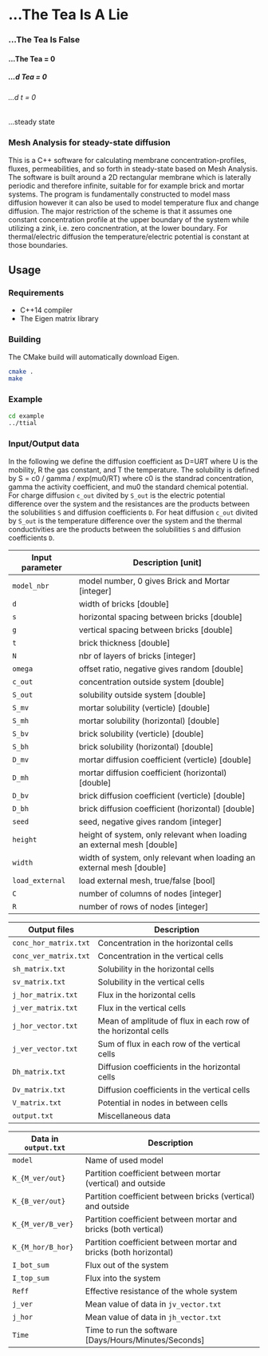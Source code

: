 
# ...The Tea Is A Lie
### ...The Tea Is False
#### ...The Tea = 0
##### ...d Tea = 0
###### ...d t = 0
...steady state


### Mesh Analysis for steady-state diffusion

This is a C++ software for calculating membrane concentration-profiles, fluxes, permeabilities, and so forth in steady-state based on Mesh Analysis. The software is built around a 2D rectangular membrane which is laterally periodic and therefore infinite, suitable for for example brick and mortar systems. The program is fundamentally constructed to model mass diffusion however it can also be used to model temperature flux and change diffusion. The major restriction of the scheme is that it assumes one constant concentration profile at the upper boundary of the system while utilizing a zink, i.e. zero concnentration, at the lower boundary. For thermal/electric diffusion the temperature/electric potential is constant at those boundaries.

## Usage

### Requirements

- C++14 compiler
- The Eigen matrix library

### Building

The CMake build will automatically download Eigen.

~~~ bash
cmake .
make
~~~

### Example

~~~ bash
cd example
../ttial
~~~

### Input/Output data

In the following we define the diffusion coefficient as D=U*R*T where U is the mobility, R the gas constant, and T the temperature. The solubility is defined by S = c0 / gamma / exp(mu0/RT) where c0 is the standrad concentration, gamma the activity coefficient, and mu0 the standard chemical potential. For charge diffusion `c_out` divited by `S_out` is the electric potential difference over the system and the resistances are the products between the solubilities `S` and diffusion coefficients `D`. For heat diffusion `c_out` divited by `S_out` is the temperature difference over the system and the thermal conductivities are the products between the solubilities `S` and diffusion coefficients `D`.

Input parameter    | Description [unit]
------------------ | -------------------
`model_nbr`	   | model number, 0 gives Brick and Mortar [integer]
`d`		   | width of bricks [double]
`s`		   | horizontal spacing between bricks [double]
`g`		   | vertical spacing between bricks [double]
`t`		   | brick thickness [double]
`N`		   | nbr of layers of bricks [integer]
`omega`		   | offset ratio, negative gives random [double]
`c_out`		   | concentration outside system [double]
`S_out`		   | solubility outside system [double]
`S_mv`		   | mortar solubility (verticle) [double]
`S_mh`		   | mortar solubility (horizontal) [double]
`S_bv`		   | brick solubility (verticle) [double]
`S_bh`		   | brick solubility (horizontal) [double]
`D_mv`		   | mortar diffusion coefficient (verticle) [double]
`D_mh`		   | mortar diffusion coefficient (horizontal) [double]
`D_bv`		   | brick diffusion coefficient (verticle) [double]
`D_bh`		   | brick diffusion coefficient (horizontal) [double]
`seed`		   | seed, negative gives random [integer]
`height`	   | height of system, only relevant when loading an external mesh [double]
`width`		   | width of system, only relevant when loading an external mesh [double]
`load_external`	   | load external mesh, true/false [bool]
`C`		   | number of columns of nodes [integer]
`R`		   | number of rows of nodes [integer]

Output files                | Description
--------------------------- | -------------
`conc_hor_matrix.txt`       | Concentration in the horizontal cells
`conc_ver_matrix.txt`       | Concentration in the vertical cells
`sh_matrix.txt`             | Solubility in the horizontal cells
`sv_matrix.txt`             | Solubility in the vertical cells
`j_hor_matrix.txt`          | Flux in the horizontal cells
`j_ver_matrix.txt`          | Flux in the vertical cells
`j_hor_vector.txt`          | Mean of amplitude of flux in each row of the horizontal cells
`j_ver_vector.txt`          | Sum of flux in each row of the vertical cells
`Dh_matrix.txt`             | Diffusion coefficients in the horizontal cells
`Dv_matrix.txt`             | Diffusion coefficients in the vertical cells
`V_matrix.txt`              | Potential in nodes in between cells
`output.txt`                | Miscellaneous data

Data in `output.txt`        | Description
--------------------------- | -------------
`model`                     | Name of used model
`K_{M_ver/out}`             | Partition coefficient between mortar (vertical) and outside
`K_{B_ver/out}`             | Partition coefficient between bricks (vertical) and outside
`K_{M_ver/B_ver}`           | Partition coefficient between mortar and bricks (both vertical) 
`K_{M_hor/B_hor}`           | Partition coefficient between mortar and bricks (both horizontal) 
`I_bot_sum`                 | Flux out of the system
`I_top_sum`                 | Flux into the system
`Reff`                      | Effective resistance of the whole system
`j_ver`                     | Mean value of data in `jv_vector.txt`
`j_hor`                     | Mean value of data in `jh_vector.txt`
`Time`                      | Time to run the software [Days/Hours/Minutes/Seconds]
